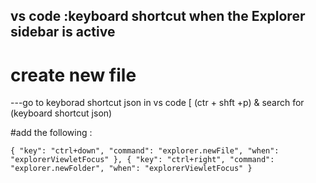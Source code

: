 
## vs code :keyboard shortcut when the Explorer sidebar is active
# create new file 
---go to keyborad shortcut json in vs code [ (ctr + shft +p) & search for (keyboard shortcut json)

#add the following :


`{
		"key": "ctrl+down",
		"command": "explorer.newFile",
		"when": "explorerViewletFocus"
	},
{
		"key": "ctrl+right",
		"command": "explorer.newFolder",
		"when": "explorerViewletFocus"
	}`
 
